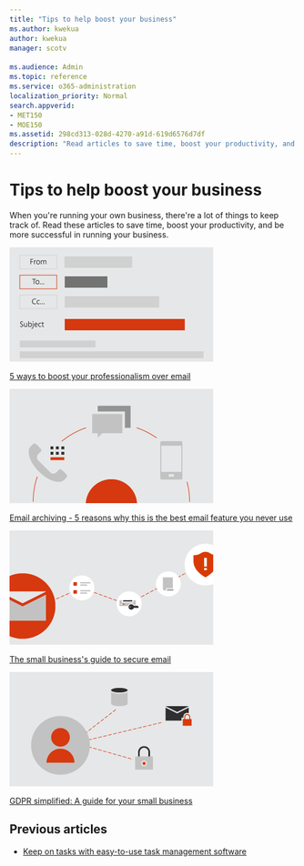 ```yaml
---
title: "Tips to help boost your business"
ms.author: kwekua
author: kwekua
manager: scotv

ms.audience: Admin
ms.topic: reference
ms.service: o365-administration
localization_priority: Normal
search.appverid:
- MET150
- MOE150
ms.assetid: 298cd313-028d-4270-a91d-619d6576d7df
description: "Read articles to save time, boost your productivity, and be more successful in running your business."
---
```


# Tips to help boost your business

When you're running your own business, there're a lot of things to keep track of. Read these articles to save time, boost your productivity, and be more successful in running your business.
  
[![Conceptual art image](../media/8b3ea2b0-e7e9-4547-813a-33babed3bb84.png)](https://support.office.com/article/e9da47c4-9b89-4b49-b945-a204aeea6726.aspx)
  
[5 ways to boost your professionalism over email](https://go.microsoft.com/fwlink/?linkid=2004110)
  
[![conceptual art image](../media/62aab056-ddd0-4328-847e-2bbbf7d04dac.png)](https://support.office.com/article/10f1fa35-f33a-4cb7-838c-a7f3e6228b20.aspx)
  
[Email archiving - 5 reasons why this is the best email feature you never use](https://go.microsoft.com/fwlink/?linkid=2004110)
  
[![Conceptual art image](../media/b8dd07bd-d380-4c89-a768-4727fd8d6de4.png)](https://support.office.com/article/c6c261e3-d50a-43a6-816f-35fe1e53acc6.aspx)
  
[The small business's guide to secure email](https://go.microsoft.com/fwlink/?linkid=864494)
  
[![Conceptual art image](../media/d27bf69c-3bab-4b6f-8490-6ac7c1edc761.png)](https://support.office.com/article/cc0e480f-973e-4412-a27b-8a52108d6d51.aspx)
  
[GDPR simplified: A guide for your small business](../security-and-compliance/gdpr-compliance.md)
  
## Previous articles

- [Keep on tasks with easy-to-use task management software](https://go.microsoft.com/fwlink/?linkid=2004110)
    

